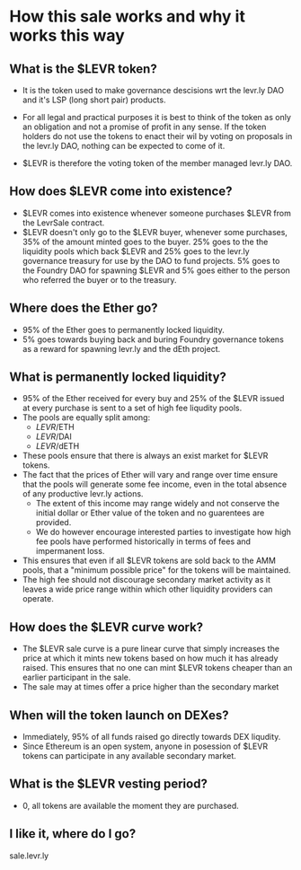 # How this sale works and why it works this way

## What is the $LEVR token?
* It is the token used to make governance descisions wrt the levr.ly DAO and it's LSP (long short pair) products.
* For all legal and practical purposes it is best to think of the token as only an obligation and not a promise of profit in any sense. If the token holders do not use the tokens to enact their wil by voting on proposals in the levr.ly DAO, nothing can be expected to
come of it.

* $LEVR is therefore the voting token of the member managed levr.ly DAO. 

## How does $LEVR come into existence?
* $LEVR comes into existence whenever someone purchases $LEVR from the LevrSale contract. 
* $LEVR doesn't only go to the $LEVR buyer, whenever some purchases, 35% of the amount minted goes to the buyer. 25% goes to the the liquidity pools which back $LEVR and 25% goes to the levr.ly governance treasury for use by the DAO to fund projects. 5% goes to the Foundry DAO for spawning $LEVR and 5% goes either to the person who referred the buyer or to the treasury. 

## Where does the Ether go?
* 95% of the Ether goes to permanently locked liquidity. 
* 5% goes towards buying back and buring Foundry governance tokens as a reward for spawning levr.ly and the dEth project.

## What is permanently locked liquidity?
* 95% of the Ether received for every buy and 25% of the $LEVR issued at every purchase is sent to a set of high fee liqudity pools.
* The pools are equally split among:
  * $LEVR/$ETH 
  * $LEVR/$DAI 
  * $LEVR/$dETH
* These pools ensure that there is always an exist market for $LEVR tokens.
* The fact that the prices of Ether will vary and range over time ensure that the pools will generate some fee income, even in the total absence of any productive levr.ly actions. 
  * The extent of this income may range widely and not conserve the initial dollar or Ether value of the token and no guarentees are provided.
  * We do however encourage interested parties to investigate how high fee pools have performed historically in terms of fees and impermanent loss.
* This ensures that even if all $LEVR tokens are sold back to the AMM pools, that a "minimum possible price" for the tokens will be maintained.
* The high fee should not discourage secondary market activity as it leaves a wide price range within which other liquidity providers can operate. 

## How does the $LEVR curve work?
* The $LEVR sale curve is a pure linear curve that simply increases the price at which it mints new tokens based on how much it has already raised. This ensures that no one can mint $LEVR tokens cheaper than an earlier participant in the sale.
* The sale may at times offer a price higher than the secondary market 

## When will the token launch on DEXes?
* Immediately, 95% of all funds raised go directly towards DEX liqudity.
* Since Ethereum is an open system, anyone in posession of $LEVR tokens can participate in any available secondary market. 

## What is the $LEVR vesting period?
* 0, all tokens are available the moment they are purchased.

## I like it, where do I go?
sale.levr.ly